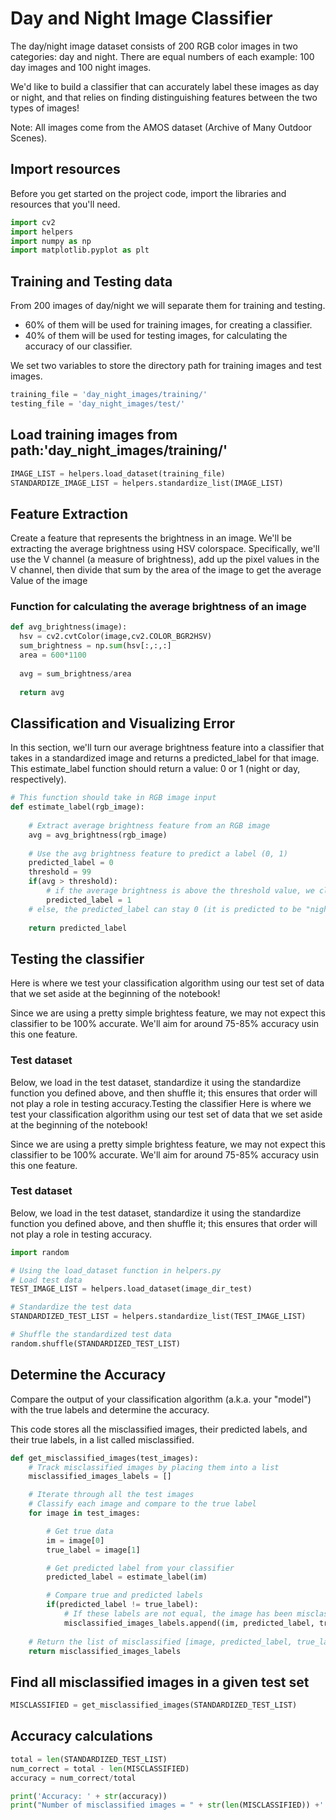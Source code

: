 # Day and Night Image Classifier


The day/night image dataset consists of 200 RGB color images in two categories: day and night. There are equal numbers of each example: 100 day images and 100 night images.

We'd like to build a classifier that can accurately label these images as day or night, and that relies on finding distinguishing features between the two types of images!

Note: All images come from the AMOS dataset (Archive of Many Outdoor Scenes).

## Import resources
Before you get started on the project code, import the libraries and resources that you'll need.

```python
import cv2
import helpers
import numpy as np
import matplotlib.pyplot as plt
```

## Training and Testing data
From 200 images of day/night we will separate them for training and testing.

* 60% of them will be used for training images, for creating a classifier.
* 40% of them will be used for testing images, for calculating the accuracy of our classifier.

We set two variables to store the directory path for training images and test images.

```python
training_file = 'day_night_images/training/'
testing_file = 'day_night_images/test/'
```
## Load training images from path:'day_night_images/training/'

```python
IMAGE_LIST = helpers.load_dataset(training_file)
STANDARDIZE_IMAGE_LIST = helpers.standardize_list(IMAGE_LIST)
```
## Feature Extraction

Create a feature that represents the brightness in an image. We'll be extracting the average brightness using HSV colorspace. Specifically, we'll use the V channel (a measure of brightness), add up the pixel values in the V channel, then divide that sum by the area of the image to get the average Value of the image

### Function for calculating the average brightness of an image

```python
def avg_brightness(image):
  hsv = cv2.cvtColor(image,cv2.COLOR_BGR2HSV)
  sum_brightness = np.sum(hsv[:,:,:]
  area = 600*1100
  
  avg = sum_brightness/area
  
  return avg
```

## Classification and Visualizing Error
In this section, we'll turn our average brightness feature into a classifier that takes in a standardized image and returns a predicted_label for that image. This estimate_label function should return a value: 0 or 1 (night or day, respectively).

```python
# This function should take in RGB image input
def estimate_label(rgb_image):
    
    # Extract average brightness feature from an RGB image 
    avg = avg_brightness(rgb_image)
        
    # Use the avg brightness feature to predict a label (0, 1)
    predicted_label = 0
    threshold = 99
    if(avg > threshold):
        # if the average brightness is above the threshold value, we classify it as "day"
        predicted_label = 1
    # else, the predicted_label can stay 0 (it is predicted to be "night")
    
    return predicted_label    
  ```
  
## Testing the classifier
Here is where we test your classification algorithm using our test set of data that we set aside at the beginning of the notebook!

Since we are using a pretty simple brightess feature, we may not expect this classifier to be 100% accurate. We'll aim for around 75-85% accuracy usin this one feature.

### Test dataset
Below, we load in the test dataset, standardize it using the standardize function you defined above, and then shuffle it; this ensures that order will not play a role in testing accuracy.Testing the classifier
Here is where we test your classification algorithm using our test set of data that we set aside at the beginning of the notebook!

Since we are using a pretty simple brightess feature, we may not expect this classifier to be 100% accurate. We'll aim for around 75-85% accuracy usin this one feature.

### Test dataset
Below, we load in the test dataset, standardize it using the standardize function you defined above, and then shuffle it; this ensures that order will not play a role in testing accuracy.

```python
import random

# Using the load_dataset function in helpers.py
# Load test data
TEST_IMAGE_LIST = helpers.load_dataset(image_dir_test)

# Standardize the test data
STANDARDIZED_TEST_LIST = helpers.standardize_list(TEST_IMAGE_LIST)

# Shuffle the standardized test data
random.shuffle(STANDARDIZED_TEST_LIST)
```

## Determine the Accuracy
Compare the output of your classification algorithm (a.k.a. your "model") with the true labels and determine the accuracy.

This code stores all the misclassified images, their predicted labels, and their true labels, in a list called misclassified.

```python
def get_misclassified_images(test_images):
    # Track misclassified images by placing them into a list
    misclassified_images_labels = []

    # Iterate through all the test images
    # Classify each image and compare to the true label
    for image in test_images:

        # Get true data
        im = image[0]
        true_label = image[1]

        # Get predicted label from your classifier
        predicted_label = estimate_label(im)

        # Compare true and predicted labels 
        if(predicted_label != true_label):
            # If these labels are not equal, the image has been misclassified
            misclassified_images_labels.append((im, predicted_label, true_label))
            
    # Return the list of misclassified [image, predicted_label, true_label] values
    return misclassified_images_labels
```

## Find all misclassified images in a given test set
```python
MISCLASSIFIED = get_misclassified_images(STANDARDIZED_TEST_LIST)
```

## Accuracy calculations
```python
total = len(STANDARDIZED_TEST_LIST)
num_correct = total - len(MISCLASSIFIED)
accuracy = num_correct/total

print('Accuracy: ' + str(accuracy))
print("Number of misclassified images = " + str(len(MISCLASSIFIED)) +' out of '+ str(total))
```
